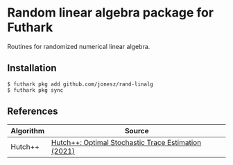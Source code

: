 # Random linear algebra package for Futhark

Routines for randomized numerical linear algebra.

## Installation

```
$ futhark pkg add github.com/jonesz/rand-linalg
$ futhark pkg sync
```

## References
| Algorithm | Source |
| --------- | ------ |
| Hutch++ | [Hutch++: Optimal Stochastic Trace Estimation (2021)](https://arxiv.org/pdf/2010.09649)
